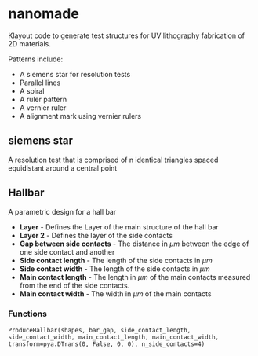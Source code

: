 # nanomade
Klayout code to generate test structures for UV lithography fabrication of 2D materials.

Patterns include:
- A siemens star for resolution tests
- Parallel lines
- A spiral
- A ruler pattern
- A vernier ruler
- A alignment mark using vernier rulers


## siemens star
A resolution test that is comprised of n identical triangles spaced equidistant around a central point



## Hallbar 
A parametric design for a hall bar 

- **Layer** - Defines the Layer of the main structure of the hall bar
- **Layer 2** - Defines the layer of the side contacts
- **Gap between side contacts** - The distance in $\mu m$ between the edge of one side contact and another
- **Side contact length** - The length of the side contacts in $\mu m$
- **Side contact width** - The length of the side contacts in $\mu m$ 
- **Main contact length** - The length in $\mu m$ of the main contacts measured from the end of the side contacts.
- **Main contact width** - The width in $\mu m$ of the main contacts

### Functions 

`ProduceHallbar(shapes, bar_gap, side_contact_length, side_contact_width, main_contact_length, main_contact_width, transform=pya.DTrans(0, False, 0, 0), n_side_contacts=4)` 
